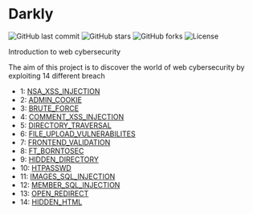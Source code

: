 # Darkly

![GitHub last commit](https://img.shields.io/github/last-commit/macrespo42/darkly)
![GitHub stars](https://img.shields.io/github/stars/macrespo42/darkly)
![GitHub forks](https://img.shields.io/github/forks/macrespo42/darkly)
![License](https://img.shields.io/github/license/macrespo42/darkly)

Introduction to web cybersecurity  

The aim of this project is to discover the world of web cybersecurity by exploiting 14 different breach  

- 1: [NSA_XSS_INJECTION](https://github.com/macrespo42/darkly/blob/main/NSA_XSS_injection/Ressources/walkthrough.pdf)  
- 2: [ADMIN_COOKIE](https://github.com/macrespo42/darkly/blob/main/admin_cookie/Ressources/walktrhough.pdf)  
- 3: [BRUTE_FORCE](https://github.com/macrespo42/darkly/blob/main/brute_force/Ressource/walktrough.pdf)  
- 4: [COMMENT_XSS_INJECTION](https://github.com/macrespo42/darkly/blob/main/comment_XSS_injection/Ressources/walkthrough.pdf)  
- 5: [DIRECTORY_TRAVERSAL](https://github.com/macrespo42/darkly/blob/main/directory_traversal/Ressources/walkthrough.pdf)  
- 6: [FILE_UPLOAD_VULNERABILITES](https://github.com/macrespo42/darkly/blob/main/file_upload_vulnerabilities/Ressources/walkthrough.pdf)  
- 7: [FRONTEND_VALIDATION](https://github.com/macrespo42/darkly/blob/main/frontend_validation/Ressources/walktrhough.pdf)  
- 8: [FT_BORNTOSEC](https://github.com/macrespo42/darkly/blob/main/ft_borntosec/Ressources/walkthrough.pdf)  
- 9: [HIDDEN_DIRECTORY](https://github.com/macrespo42/darkly/blob/main/hidden_directory/Ressources/walkthrough.pdf)  
- 10: [HTPASSWD](https://github.com/macrespo42/darkly/blob/main/htpasswd/Ressources/walkthrough.pdf)  
- 11: [IMAGES_SQL_INJECTION](https://github.com/macrespo42/darkly/blob/main/images_sql_injection/Ressources/walkthrough.pdf)  
- 12: [MEMBER_SQL_INJECTION](https://github.com/macrespo42/darkly/blob/main/member_sql_injection/Ressources/walkthrough.pdf)  
- 13: [OPEN_REDIRECT](https://github.com/macrespo42/darkly/blob/main/open_redirect/Ressources/walkthrough.pdf)  
- 14: [HIDDEN_HTML](https://github.com/macrespo42/darkly/blob/main/hidden_html/Ressources/walkthrough.pdf)  
